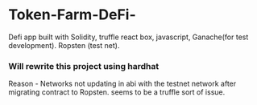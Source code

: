 # Token-Farm-DeFi-

Defi app built with Solidity, truffle react box, javascript, Ganache(for test development). Ropsten (test net).


### Will rewrite this project using hardhat
Reason - Networks  not updating in abi with the testnet network after migrating contract to Ropsten.
seems to be a truffle sort of issue.
